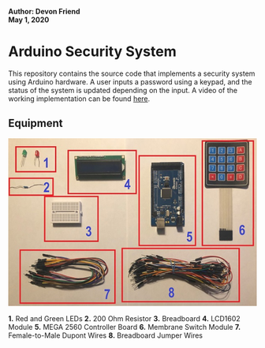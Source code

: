 **Author: Devon Friend**   
**May 1, 2020**

# Arduino Security System

This repository contains the source code that implements a security system using Arduino hardware. A user inputs a password using a keypad, and the status of the system is updated depending on the input. A video of the working implementation can be found [here](https://youtu.be/RuOxkmy6PJk).

## Equipment

![Equipment Image](/img/equipment.jpg)

**1.**  Red and Green LEDs
**2.** 200 Ohm Resistor
**3.** Breadboard
**4.** LCD1602 Module
**5.** MEGA 2560 Controller Board
**6.** Membrane Switch Module
**7.** Female-to-Male Dupont Wires
**8.** Breadboard Jumper Wires
